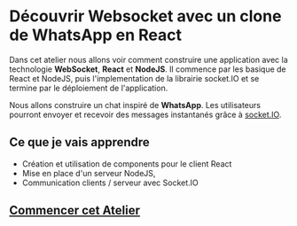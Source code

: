 # Découvrir Websocket avec un clone de WhatsApp en React

Dans cet atelier nous allons voir comment construire une application avec la technologie **WebSocket**, **React** et **NodeJS**. Il commence par les basique de React et NodeJS, puis l'implementation de la librairie socket.IO et se termine par le déploiement de l'application.

Nous allons construire un chat inspiré de **WhatsApp**. Les utilisateurs pourront envoyer et recevoir des messages instantanés grâce à [socket.IO](https://socket.io/).

## Ce que je vais apprendre

-   Création et utilisation de components pour le client React
-   Mise en place d'un serveur NodeJS,
-   Communication clients / serveur avec Socket.IO

## [Commencer cet Atelier](https://ateliers.pcailly.dev/websockets-whatsapp-clone)
